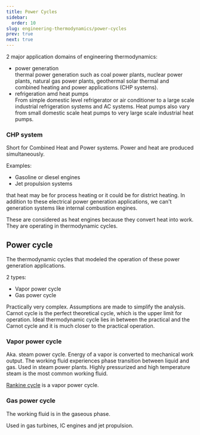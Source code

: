 ```yaml
---
title: Power Cycles
sidebar:
  order: 10
slug: engineering-thermodynamics/power-cycles
prev: true
next: true
---
```


2 major application domains of engineering thermodynamics:

- power generation  
  thermal power generation such as coal power plants, nuclear power plants, natural gas power plants, geothermal solar thermal and combined heating and power applications (CHP systems).
- refrigeration amd heat pumps  
  From simple domestic level refrigerator or air conditioner to a large scale industrial refrigeration systems and AC systems. Heat pumps also vary from small domestic scale heat pumps to very large scale industrial heat pumps.

### CHP system

Short for Combined Heat and Power systems. Power and heat are produced simultaneously.

Examples:

- Gasoline or diesel engines
- Jet propulsion systems

that heat may be for process heating or it could be for district heating. In addition to these electrical power generation applications, we can't generation systems like internal combustion engines.

These are considered as heat engines because they convert heat into work. They are operating in thermodynamic cycles.

## Power cycle

The thermodynamic cycles that modeled the operation of these power generation applications.

2 types:

- Vapor power cycle
- Gas power cycle

Practically very complex. Assumptions are made to simplify the analysis. Carnot cycle is the perfect theoretical cycle, which is the upper limit for operation. Ideal thermodynamic cycle lies in between the practical and the Carnot cycle and it is much closer to the practical operation.

### Vapor power cycle

Aka. steam power cycle. Energy of a vapor is converted to mechanical work output. The working fluid experiences phase transition between liquid and gas. Used in steam power plants. Highly pressurized and high temperature steam is the most common working fluid.

[Rankine cycle](/engineering-thermodynamics/rankine-cycle) is a vapor power cycle.

### Gas power cycle

The working fluid is in the gaseous phase.

Used in gas turbines, IC engines and jet propulsion.
